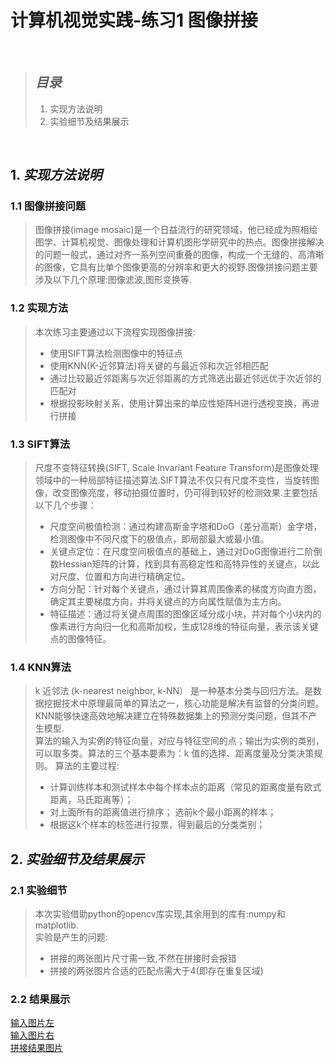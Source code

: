# 计算机视觉实践-练习1 图像拼接
<br>

> ## *目录*
> 1. 实现方法说明
> 2. 实验细节及结果展示
<br>

## 1. *实现方法说明*

###  1.1 图像拼接问题
>   图像拼接(image mosaic)是一个日益流行的研究领域，他已经成为照相绘图学、计算机视觉、图像处理和计算机图形学研究中的热点。图像拼接解决的问题一般式，通过对齐一系列空间重叠的图像，构成一个无缝的、高清晰的图像，它具有比单个图像更高的分辨率和更大的视野.图像拼接问题主要涉及以下几个原理:图像滤波,图形变换等.  
### 1.2 实现方法
>   本次练习主要通过以下流程实现图像拼接:  
>   + 使用SIFT算法检测图像中的特征点
>   + 使用KNN(K-近邻算法)将关键的与最近邻和次近邻相匹配
>   + 通过比较最近邻距离与次近邻距离的方式筛选出最近邻远优于次近邻的匹配对
>   + 根据投影映射关系，使用计算出来的单应性矩阵H进行透视变换，再进行拼接


### 1.3 SIFT算法
 >  尺度不变特征转换(SIFT, Scale Invariant Feature Transform)是图像处理领域中的一种局部特征描述算法.SIFT算法不仅只有尺度不变性，当旋转图像，改变图像亮度，移动拍摄位置时，仍可得到较好的检测效果.主要包括以下几个步骤：
 >  + 尺度空间极值检测：通过构建高斯金字塔和DoG（差分高斯）金字塔，检测图像中不同尺度下的极值点，即局部最大或最小值。
 >  + 关键点定位：在尺度空间极值点的基础上，通过对DoG图像进行二阶倒数Hessian矩阵的计算，找到具有高稳定性和高特异性的关键点，以此对尺度、位置和方向进行精确定位。
 >  + 方向分配：针对每个关键点，通过计算其周围像素的梯度方向直方图，确定其主要梯度方向，并将关键点的方向属性赋值为主方向。
 >  + 特征描述：通过将关键点周围的图像区域分成小块，并对每个小块内的像素进行方向归一化和高斯加权，生成128维的特征向量，表示该关键点的图像特征。

 ### 1.4 KNN算法
 >  k 近邻法 (k-nearest neighbor, k-NN） 是一种基本分类与回归方法。是数据挖掘技术中原理最简单的算法之一，核心功能是解决有监督的分类问题。KNN能够快速高效地解决建立在特殊数据集上的预测分类问题，但其不产生模型.  
 >  算法的输入为实例的特征向量，对应与特征空间的点；输出为实例的类别，可以取多类。算法的三个基本要素为：k 值的选择、距离度量及分类决策规则。
 >  算法的主要过程:  
 >  + 计算训练样本和测试样本中每个样本点的距离（常见的距离度量有欧式距离，马氏距离等）；
 >  + 对上面所有的距离值进行排序；
选前k个最小距离的样本；
 >  + 根据这k个样本的标签进行投票，得到最后的分类类别；
 

 ## 2. *实验细节及结果展示*
### 2.1 实验细节
>   本次实验借助python的opencv库实现,其余用到的库有:numpy和matplotlib.  
>   实验是产生的问题:  
>   + 拼接的两张图片尺寸需一致,不然在拼接时会报错
>   + 拼接的两张图片合适的匹配点需大于4(即存在重复区域)
### 2.2 结果展示
[输入图片左](images/1.jpg)  
[输入图片右](images/2.jpg)  
[拼接结果图片](images/result.png)
 